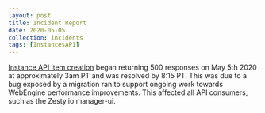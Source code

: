 ```yaml
---
layout: post
title: Incident Report
date: 2020-05-05
collection: incidents
tags: [InstancesAPI]
---
```


[Instance API item creation](https://instances-api.zesty.org/?version=latest#887a7bc3-fc69-b22a-09d6-111635181c39) began returning 500 responses on May 5th 2020 at approximately 3am PT and was resolved by 8:15 PT. This was due to a bug exposed by a migration ran to support ongoing work towards WebEngine performance improvements. This affected all API consumers, such as the Zesty.io manager-ui.
